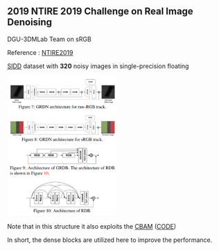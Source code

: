## 2019 NTIRE 2019 Challenge on Real Image Denoising
DGU-3DMLab Team on sRGB

Reference :  [NTIRE2019](http://openaccess.thecvf.com/content_CVPRW_2019/papers/NTIRE/Abdelhamed_NTIRE_2019_Challenge_on_Real_Image_Denoising_Methods_and_Results_CVPRW_2019_paper.pdf)

[SIDD](https://github.com/AbdoKamel/simple-camera-pipeline) dataset with **320** noisy images in single-precision floating

<img src="https://github.com/knxie/Denoising/blob/master/image/%E6%8D%95%E8%8E%B7.PNG" width="50%" height="50%" />

Note that in this structure it also exploits the [CBAM](http://openaccess.thecvf.com/content_ECCV_2018/papers/Sanghyun_Woo_Convolutional_Block_Attention_ECCV_2018_paper.pdf) ([CODE](https://github.com/luuuyi/CBAM.PyTorch))

In short, the dense blocks are utilized here to improve the performance.

